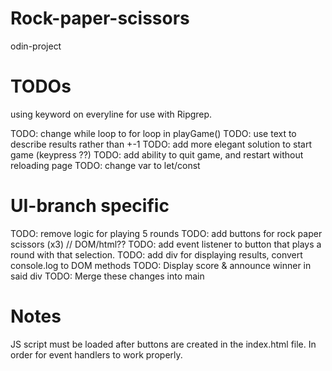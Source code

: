 # Rock-paper-scissors

odin-project

# TODOs

using keyword on everyline for use with Ripgrep.

TODO: change while loop to for loop in playGame()
TODO: use text to describe results rather than +-1
TODO: add more elegant solution to start game (keypress ??)
TODO: add ability to quit game, and restart without reloading page
TODO: change var to let/const

# UI-branch specific

TODO: remove logic for playing 5 rounds
TODO: add buttons for rock paper scissors (x3) // DOM/html??
TODO: add event listener to button that plays a round with that selection.
TODO: add div for displaying results, convert console.log to DOM methods
TODO: Display score & announce winner in said div
TODO: Merge these changes into main

# Notes

JS script must be loaded after buttons are created in the index.html file. In order for event handlers to work properly.
